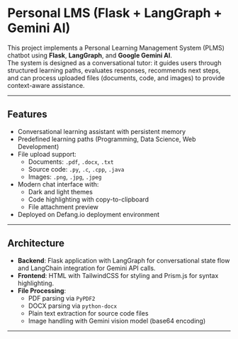 # Personal LMS (Flask + LangGraph + Gemini AI)

This project implements a Personal Learning Management System (PLMS) chatbot using **Flask**, **LangGraph**, and **Google Gemini AI**.  
The system is designed as a conversational tutor: it guides users through structured learning paths, evaluates responses, recommends next steps, and can process uploaded files (documents, code, and images) to provide context-aware assistance.

---

## Features

- Conversational learning assistant with persistent memory  
- Predefined learning paths (Programming, Data Science, Web Development)  
- File upload support:
  - Documents: `.pdf`, `.docx`, `.txt`
  - Source code: `.py`, `.c`, `.cpp`, `.java`
  - Images: `.png`, `.jpg`, `.jpeg`
- Modern chat interface with:
  - Dark and light themes
  - Code highlighting with copy-to-clipboard
  - File attachment preview
- Deployed on Defang.io deployment environment

---

## Architecture

- **Backend**: Flask application with LangGraph for conversational state flow and LangChain integration for Gemini API calls.  
- **Frontend**: HTML with TailwindCSS for styling and Prism.js for syntax highlighting.  
- **File Processing**:
  - PDF parsing via `PyPDF2`
  - DOCX parsing via `python-docx`
  - Plain text extraction for source code files
  - Image handling with Gemini vision model (base64 encoding)  

---



